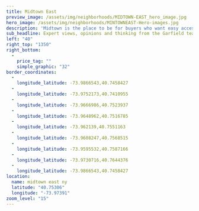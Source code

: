 ```yaml
---
title: Midtown East
preview_image: /assets/img/neighborhoods/MIDTOWN-EAST_hero_image.jpg
hero_image: /assets/img/neighborhoods/MINTOWNEAST-Hero-images.jpg
description: 'Midtown is the place to be for buyers who want easy access to, well, everything. Full of the hustle and bustle that defines New York, Midtown East truly has it all. Local shopping includes world- famous Bergdorf ’s and Bloomingdales. The neighborhood park is none other than magnificent Central Park and the diplomatic playground of the UN plaza offers dramatic views of the Queensboro Bridge and Roosevelt Island. Dining options down the street include Michelin- starred restaurants. With the elegance and calm of the East Side and the energy of Midtown, your neighborhood’s appeal is clear.'
sub_headline: Expert views, opinions and thinking from the Garfield team.
left: "40"
right_top: "1350"
right_bottom:
  - 
    price_tag: ""
    simple_graphic: "32"
border_coordinates:
  - 
    longitude_latitude: -73.9866543,40.7458427
  - 
    longitude_latitude: -73.9752173,40.7410955
  - 
    longitude_latitude: -73.9666986,40.7523937
  - 
    longitude_latitude: -73.9648962,40.7516785
  - 
    longitude_latitude: -73.962139,40.7551163
  - 
    longitude_latitude: -73.9608247,40.7568515
  - 
    longitude_latitude: -73.9595532,40.7587166
  - 
    longitude_latitude: -73.9730716,40.7644376
  - 
    longitude_latitude: -73.9866543,40.7458427
location:
  name: midtown east ny
  latitude: "40.75306"
  longitude: "-73.97391"
zoom_level: "15"
---
```

